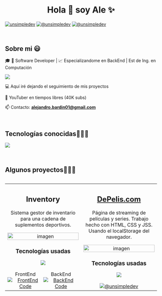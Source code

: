 <h1 align="center">Hola 👋  soy Ale ✨ </h1> 

<p align="left">

<a href="https://www.linkedin.com/in/ale-bardin/" target="blank"><img align="center" src="https://img.shields.io/badge/LinkedIn-0077B5?style=for-the-badge&logo=linkedin&logoColor=white" alt="unsimpledev"/></a>
<a href = "" target="blank"><img align="center" src="https://img.shields.io/badge/Gmail-D14836?style=for-the-badge&logo=gmail&logoColor=white" alt="@unsimpledev"  /></a>
<a href="https://www.youtube.com/@bibliotecadealejandria" target="blank"><img align="center" src="https://img.shields.io/badge/YouTube-FF0000?style=for-the-badge&logo=youtube&logoColor=white" alt="@unsimpledev"  /></a>
  </p>
<br>
<h2>Sobre mi 😃</h2>
<!--Intro start-->

<p align="left">
  
🎓 🚀 Software Developer | 📈 Especializandome en BackEnd | Est de Ing. en Computación
  

  <a href="https://skillicons.dev">
  <img src="https://skillicons.dev/icons?i=nodejs,nestjs,mongodb" />
  </a>
  <br>
  
💻 Aquí iré dejando el seguimiento de mis proyectos

🎥 YouTuber en tiempos libres (40K subs)

📫 Contacto: **alejandro.bardin01@gmail.com**
<!--Intro end-->
  </p>
<br>

<h2 >Tecnologías conocidas👨🏻‍💻</h2>
<!--tech stack icons-->
<p align="left">
  <a href="https://skillicons.dev">
    <img src="https://skillicons.dev/icons?i=c,cs,css,html,js,react,nodejs,mysql,git,github,docker,postman,vscode,ae,pr,ps" />
  </a>
</p>
<br>





<div id="proyectos">
  <h2>Algunos proyectos👨🏻‍💻</h2>
  <table align="left">
    <tr border="none">
      <!-- Proyecto Inventory -->
      <td width="50%" align="center">
        <h2>Inventory</h2>
        <p>Sistema gestor de inventario para una cadena de suplementos deportivos.</p>
        <a href="https://github.com/AlejandroBardin/Inventory" title="Go to Source">
          <img width="100%" src="https://i.imgur.com/20F80K3.png" alt="imagen">
        </a>
        <h3>Tecnologías usadas</h3>
        <img src="https://skillicons.dev/icons?i=css,html,js,react,nodejs,git,github,postman,vscode,ps,mongodb" /><br><br>
        <div style="display: flex; justify-content: space-between; align-items: center;">
          <div>
            <span>FrontEnd</span><br>
            <a href="https://github.com/AlejandroBardin/Inventory" target="blank">
              <img src="https://img.shields.io/badge/GitHub-100000?style=for-the-badge&logo=github&logoColor=white" alt="FrontEnd Code" />
            </a>
          </div>
          <div>
            <span>BackEnd</span><br>
            <a href="https://github.com/AlejandroBardin/Backend-proyecto-71i" target="blank">
              <img src="https://img.shields.io/badge/GitHub-100000?style=for-the-badge&logo=github&logoColor=white" alt="BackEnd Code" />
            </a>
          </div>
        </div>
      </td>
      <!-- Proyecto DePelis.com -->
      <td width="50%" align="center">
       <h2> <a href="https://depelis.netlify.app/" title="Go to Source">DePelis.com</a></h2>
        <p>Página de streaming de películas y series. Trabajo hecho con HTML, CSS y JSS. Usando el localStorage del navegador.</p>
        <a href="https://github.com/martin-casares/depelis" title="Go to Source">
          <img width="100%" src="https://i.imgur.com/UYYT4Rx.png" alt="imagen">
        </a>
        <h3>Tecnologías usadas</h3>
        <img src="https://skillicons.dev/icons?i=css,html,js,git,github,vscode,ps" /><br><br>
        <a href="https://github.com/martin-casares/depelis" target="blank">
          <img src="https://img.shields.io/badge/GitHub-100000?style=for-the-badge&logo=github&logoColor=white" alt="@unsimpledev">
        </a>
      </td>
    </tr>
  </table>
</div>









<br>
<br><br>
<br>
<br><br><br>
<br><br>

<!------------------------->


